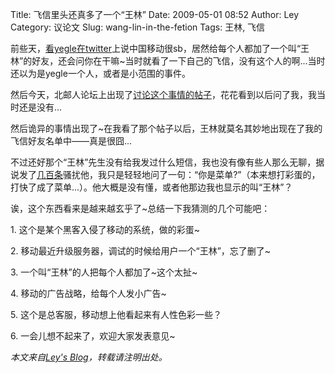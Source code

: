 Title: 飞信里头还真多了一个“王林”
Date: 2009-05-01 08:52
Author: Ley
Category: 议论文
Slug: wang-lin-in-the-fetion
Tags: 王林, 飞信

前些天，[看yegle在twitter][]上说中国移动很sb，居然给每个人都加了一个叫“王林”的好友，还会问你在干嘛\~当时就看了一下自己的飞信，没有这个人的啊...当时还以为是yegle一个人，或者是小范围的事件。

然后今天，北邮人论坛上出现了[讨论这个事情的帖子][]，花花看到以后问了我，我当时还是没有...

然后诡异的事情出现了\~在我看了那个帖子以后，王林就莫名其妙地出现在了我的飞信好友名单中——真是很囧...

不过还好那个“王林”先生没有给我发过什么短信，我也没有像有些人那么无聊，据说发了[几百条][]骚扰他，我只是轻轻地问了一句：“你是菜单?”（本来想打彩蛋的，打快了成了菜单...）。他大概是没有懂，或者他那边我也显示的叫“王林”？

诶，这个东西看来是越来越玄乎了\~总结一下我猜测的几个可能吧：<!--more-->

​1. 这个是某个黑客入侵了移动的系统，做的彩蛋\~

​2. 移动最近升级服务器，调试的时候给用户一个“王林”，忘了删了\~

​3. 一个叫“王林”的人把每个人都加了\~这个太扯\~

​4. 移动的广告战略，给每个人发小广告\~

​5. 这个是总客服，移动想上他看起来有人性色彩一些？

​6. 一会儿想不起来了，欢迎大家发表意见\~

*本文来自[Ley's Blog][]，转载请注明出处。*

  [看yegle在twitter]: http://twitter.com/yegle
  [讨论这个事情的帖子]: http://bbs.byr.edu.cn/wForum/disparticle.php?boardName=Talking&ID=3781962&pos=-1&page=38
  [几百条]: http://bbs.byr.edu.cn/wForum/disparticle.php?boardName=Talking&ID=3781962&pos=-1&page=3
  [Ley's Blog]: http://imley.net "Ley's Blog"
